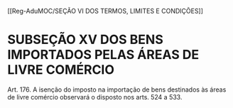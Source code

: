 [[Reg-AduMOC/SEÇÃO VI DOS TERMOS, LIMITES E CONDIÇÕES]]

# SUBSEÇÃO XV DOS BENS IMPORTADOS PELAS ÁREAS DE LIVRE COMÉRCIO

Art. 176. A isenção do imposto na importação de bens
destinados às áreas de livre comércio observará o disposto
nos arts. 524 a 533.